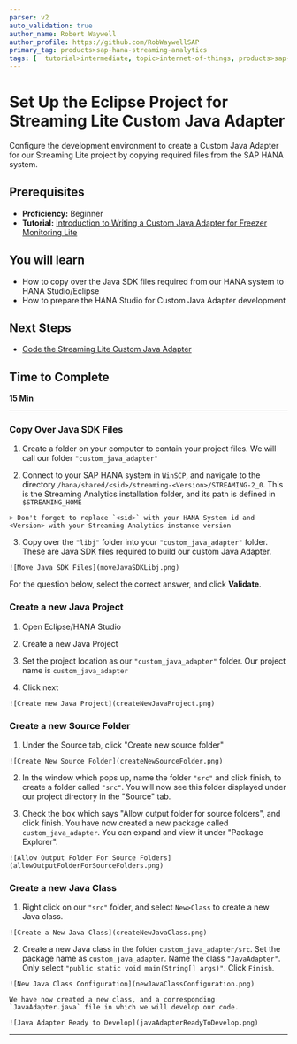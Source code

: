 ```yaml
---
parser: v2
auto_validation: true
author_name: Robert Waywell
author_profile: https://github.com/RobWaywellSAP
primary_tag: products>sap-hana-streaming-analytics
tags: [  tutorial>intermediate, topic>internet-of-things, products>sap-hana-streaming-analytics, products>sap-hana\,-express-edition ]
---
```


# Set Up the Eclipse Project for Streaming Lite Custom Java Adapter
<!-- description --> Configure the development environment to create a Custom Java Adapter for our Streaming Lite project by copying required files from the SAP HANA system.

## Prerequisites  
 - **Proficiency:** Beginner
 - **Tutorial:** [Introduction to Writing a Custom Java Adapter for Freezer Monitoring Lite](https://developers.sap.com/tutorials/hsa-lite-custom-java-adapter-part1.html)

## You will learn  
- How to copy over the Java SDK files required from our HANA system to HANA Studio/Eclipse
- How to prepare the HANA Studio for Custom Java Adapter development

## Next Steps
- [Code the Streaming Lite Custom Java Adapter](https://developers.sap.com/tutorials/hsa-lite-custom-java-adapter-part3.html)
## Time to Complete
**15 Min**

---

### Copy Over Java SDK Files


  1. Create a folder on your computer to contain your project files. We will call our folder `"custom_java_adapter"`

  2. Connect to your SAP HANA system in `WinSCP`, and navigate to the directory `/hana/shared/<sid>/streaming-<Version>/STREAMING-2_0`. This is the Streaming Analytics installation folder, and its path is defined in `$STREAMING_HOME`

    > Don't forget to replace `<sid>` with your HANA System id and <Version> with your Streaming Analytics instance version

  3. Copy over the `"libj"` folder into your `"custom_java_adapter"` folder. These are Java SDK files required to build our custom Java Adapter.

    ![Move Java SDK Files](moveJavaSDKLibj.png)

For the question below, select the correct answer, and click **Validate**.



### Create a new Java Project


  1. Open Eclipse/HANA Studio

  2. Create a new Java Project

  3. Set the project location as our `"custom_java_adapter"` folder. Our project name is `custom_java_adapter`

  4. Click next


    ![Create new Java Project](createNewJavaProject.png)



### Create a new Source Folder


  1. Under the Source tab, click "Create new source folder"


    ![Create New Source Folder](createNewSourceFolder.png)


  2. In the window which pops up, name the folder `"src"` and click finish, to create a folder called `"src"`. You will now see this folder displayed under our project directory in the "Source" tab.

  3. Check the box which says "Allow output folder for source folders", and click finish. You have now created a new package called `custom_java_adapter`. You can expand and view it under "Package Explorer".


    ![Allow Output Folder For Source Folders](allowOutputFolderForSourceFolders.png)


### Create a new Java Class


  1. Right click on our `"src"` folder, and select `New>Class` to create a new Java class.


    ![Create a New Java Class](createNewJavaClass.png)


  2. Create a new Java class in the folder `custom_java_adapter/src`. Set the package name as `custom_java_adapter`. Name the class `"JavaAdapter"`. Only select `"public static void main(String[] args)"`. Click `Finish`.

    ![New Java Class Configuration](newJavaClassConfiguration.png)

    We have now created a new class, and a corresponding `JavaAdapter.java` file in which we will develop our code.

    ![Java Adapter Ready to Develop](javaAdapterReadyToDevelop.png)


---

